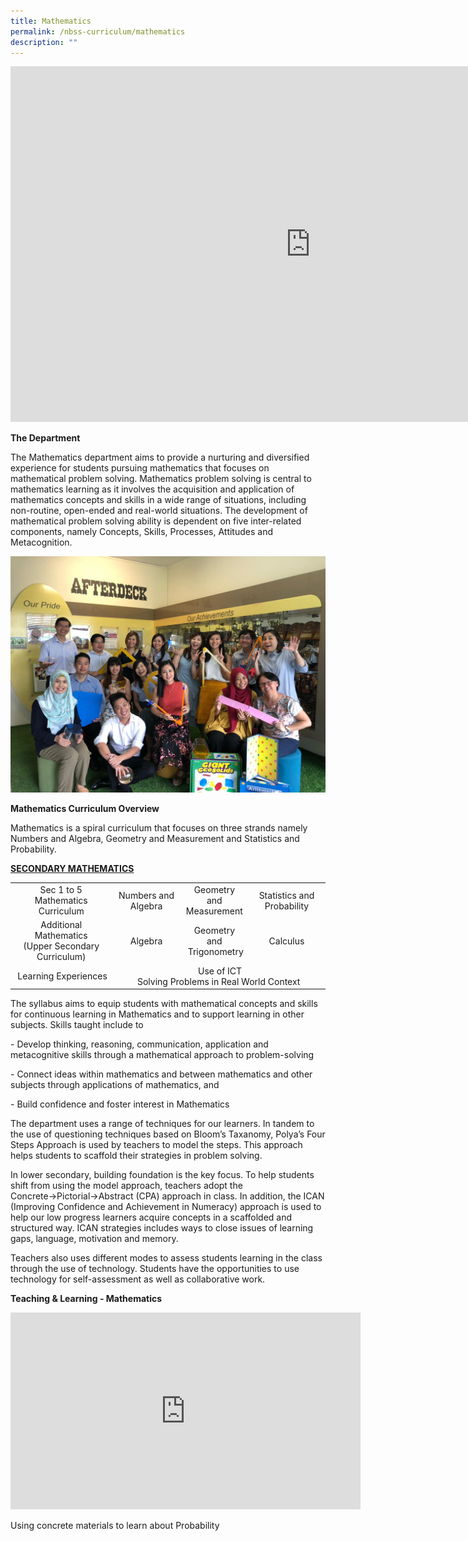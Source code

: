 ```yaml
---
title: Mathematics
permalink: /nbss-curriculum/mathematics
description: ""
---
```

<iframe src="https://docs.google.com/presentation/d/e/2PACX-1vTpP6_wKZJ0zqi64sF7_etFYz2qjHzP28rXxghM-QkGTmogZug_NGg8yMoErvlDG-sxATuA_expVvxf/embed?start=false&loop=false&delayms=10000" frameborder="0" width="960" height="569" allowfullscreen="true" ></iframe>
<p><strong>The Department</strong></p>
<p>The Mathematics department aims to provide a nurturing and diversified experience for students pursuing mathematics that focuses on mathematical problem solving. Mathematics problem solving is central to mathematics learning as it involves the acquisition and application of mathematics concepts and skills in a wide range of situations, including non-routine, open-ended and real-world situations. The development of mathematical problem solving ability is dependent on five inter-related components, namely Concepts, Skills, Processes, Attitudes and Metacognition.&nbsp;</p>
<img src="/images/ma1.jpeg">
<p><strong>Mathematics Curriculum Overview</strong></p>
<p>Mathematics is a spiral curriculum that focuses on three strands namely Numbers and Algebra, Geometry and Measurement and Statistics and Probability.</p>
<p><strong><u>SECONDARY MATHEMATICS</u></strong></p>
<table>
<tbody>
<tr>
<td style="text-align: center;">Sec 1 to 5 Mathematics Curriculum</td>
<td style="text-align: center;">Numbers and Algebra</td>
<td style="text-align: center;">Geometry and<br />Measurement</td>
<td style="text-align: center;">Statistics and Probability</td>
</tr>
<tr>
<td style="text-align: center;">Additional Mathematics<br />(Upper Secondary Curriculum)</td>
<td style="text-align: center;">Algebra</td>
<td style="text-align: center;">Geometry and<br />&nbsp;Trigonometry</td>
<td style="text-align: center;">Calculus</td>
</tr>
<tr>
<td style="text-align: center;">&nbsp;Learning Experiences</td>
<td style="text-align: center;" colspan="3">&nbsp;Use of ICT<br />Solving Problems in Real World Context</td>
</tr>
</tbody>
</table>
<p>The syllabus aims to equip students with mathematical concepts and skills for continuous learning in Mathematics and to support learning in other subjects. Skills taught include to</p>
<p>- Develop thinking, reasoning, communication, application and metacognitive skills through a mathematical approach to problem-solving</p>
<p>- Connect ideas within mathematics and between mathematics and other subjects through applications of mathematics, and</p>
<p>- Build confidence and foster interest in Mathematics&nbsp;</p>
<p>The department uses a range of techniques for our learners. In tandem to the use of questioning techniques based on Bloom&rsquo;s Taxanomy, Polya&rsquo;s Four Steps Approach is used by teachers to model the steps. This approach helps students to scaffold their strategies in problem solving.&nbsp;</p>
<p>In lower secondary, building foundation is the key focus. To help students shift from using the model approach, teachers adopt the Concrete&rarr;Pictorial&rarr;Abstract (CPA) approach in class. In addition, the ICAN (Improving Confidence and Achievement in Numeracy) approach is used to help our low progress learners acquire concepts in a scaffolded and structured way. ICAN strategies includes ways to close&nbsp;issues of learning gaps, language, motivation and memory.&nbsp;</p>
<p>Teachers also uses different modes to assess students learning in the class through the use of technology. Students have the opportunities to use technology for self-assessment as well as collaborative work.</p>
<p><strong>Teaching &amp; Learning - Mathematics</strong></p>
<p><iframe src="https://www.youtube.com/embed/_v-uEdPzIFM" width="560" height="315" frameborder="0" allowfullscreen="allowfullscreen" data-mce-fragment="1"></iframe></p>
<p>Using concrete materials to learn about Probability</p>
